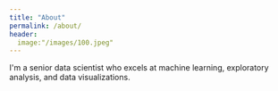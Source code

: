 ```yaml
---
title: "About"
permalink: /about/
header:
  image:"/images/100.jpeg"
---
```


 I'm a senior data scientist who excels at machine learning, exploratory analysis, and data visualizations.
